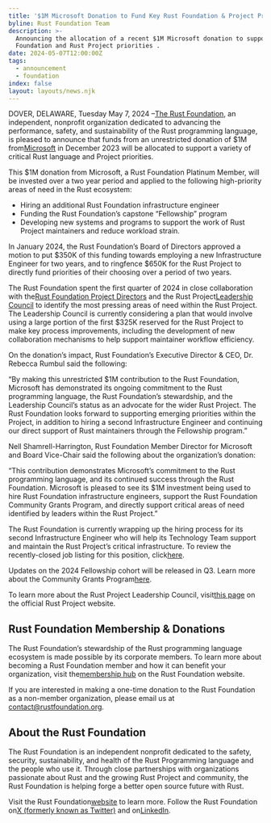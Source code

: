```yaml
---
title: '$1M Microsoft Donation to Fund Key Rust Foundation & Project Priorities '
byline: Rust Foundation Team
description: >-
  Announcing the allocation of a recent $1M Microsoft donation to support Rust
  Foundation and Rust Project priorities . 
date: 2024-05-07T12:00:00Z
tags:
  - announcement
  - foundation
index: false
layout: layouts/news.njk
---
```

DOVER, DELAWARE, Tuesday May 7, 2024 –[<u>The Rust Foundation</u>](https://foundation.rust-lang.org/), an independent, nonprofit organization dedicated to advancing the performance, safety, and sustainability of the Rust programming language, is pleased to announce that funds from an unrestricted donation of $1M from[<u>Microsoft</u>](https://www.microsoft.com/en-us/) in December 2023 will be allocated to support a variety of critical Rust language and Project priorities.

This $1M donation from Microsoft, a Rust Foundation Platinum Member, will be invested over a two year period and applied to the following high-priority areas of need in the Rust ecosystem:

* Hiring an additional Rust Foundation infrastructure engineer
* Funding the Rust Foundation’s capstone “Fellowship” program
* Developing new systems and programs to support the work of Rust Project maintainers and reduce workload strain.

In January 2024, the Rust Foundation’s Board of Directors approved a motion to put $350K of this funding towards employing a new Infrastructure Engineer for two years, and to ringfence $650K for the Rust Project to directly fund priorities of their choosing over a period of two years.

The Rust Foundation spent the first quarter of 2024 in close collaboration with the[<u>Rust Foundation Project Directors</u>](https://foundation.rust-lang.org/about/) and the Rust Project[<u>Leadership Council</u>](https://www.rust-lang.org/governance/teams/leadership-council) to identify the most pressing areas of need within the Rust Project. The Leadership Council is currently considering a plan that would involve using a large portion of the first $325K reserved for the Rust Project to make key process improvements, including the development of new collaboration mechanisms to help support maintainer workflow efficiency.

On the donation’s impact, Rust Foundation’s Executive Director & CEO, Dr. Rebecca Rumbul said the following:

“By making this unrestricted $1M contribution to the Rust Foundation, Microsoft has demonstrated its ongoing commitment to the Rust programming language, the Rust Foundation’s stewardship, and the Leadership Council’s status as an advocate for the wider Rust Project. The Rust Foundation looks forward to supporting emerging priorities within the Project, in addition to hiring a second Infrastructure Engineer and continuing our direct support of Rust maintainers through the Fellowship program.”

Nell Shamrell-Harrington, Rust Foundation Member Director for Microsoft and Board Vice-Chair said the following about the organization’s donation:

“This contribution demonstrates Microsoft’s commitment to the Rust programming language, and its continued success through the Rust Foundation. Microsoft is pleased to see its $1M investment being used to hire Rust Foundation infrastructure engineers, support the Rust Foundation Community Grants Program, and directly support critical areas of need identified by leaders within the Rust Project.”

The Rust Foundation is currently wrapping up the hiring process for its second Infrastructure Engineer who will help its Technology Team support and maintain the Rust Project’s critical infrastructure. To review the recently-closed job listing for this position, click[<u>here</u>](https://app.beapplied.com/apply/wauwu1ieo1).

Updates on the 2024 Fellowship cohort will be released in Q3. Learn more about the Community Grants Program[<u>here</u>](https://foundation.rust-lang.org/grants/).

To learn more about the Rust Project Leadership Council, visit[this page](https://www.rust-lang.org/governance/teams/leadership-council) on the official Rust Project website.

## Rust Foundation Membership & Donations

The Rust Foundation’s stewardship of the Rust programming language ecosystem is made possible by its corporate members. To learn more about becoming a Rust Foundation member and how it can benefit your organization, visit the[<u>membership hub</u>](https://foundation.rust-lang.org/members/) on the Rust Foundation website.

If you are interested in making a one-time donation to the Rust Foundation as a non-member organization, please email us at contact@rustfoundation.org.

## About the Rust Foundation

The Rust Foundation is an independent nonprofit dedicated to the safety, security, sustainability, and health of the Rust Programming language and the people who use it. Through close partnerships with organizations passionate about Rust and the growing Rust Project and community, the Rust Foundation is helping forge a better open source future with Rust.

Visit the Rust Foundation[<u>website</u>](https://foundation.rust-lang.org/) to learn more. Follow the Rust Foundation on[<u>X (formerly known as Twitter)</u>](https://twitter.com/rust_foundation) and on[<u>LinkedIn</u>](https://www.linkedin.com/company/rust-foundation).

<br>